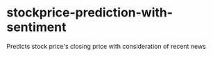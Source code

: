# stockprice-prediction-with-sentiment
Predicts stock price's closing price with consideration of recent news
